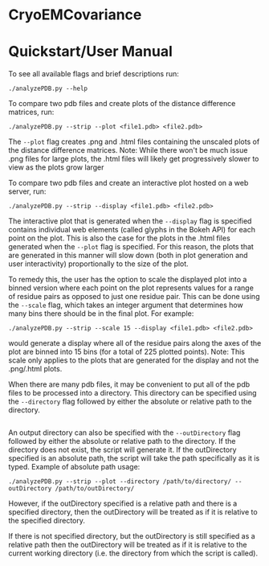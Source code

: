 # CryoEMCovariance

Quickstart/User Manual
======================

To see all available flags and brief descriptions run:

```
./analyzePDB.py --help
```

To compare two pdb files and create plots of the distance difference matrices, 
run:

```
./analyzePDB.py --strip --plot <file1.pdb> <file2.pdb>
```
The ``--plot`` flag creates .png and .html files containing the unscaled
plots of the distance difference matrices.
Note: While there won't be much issue .png files for large plots, the
      .html files will likely get progressively slower to view as the plots grow
      larger

To compare two pdb files and create an interactive plot hosted on a web server,
run:

```
./analyzePDB.py --strip --display <file1.pdb> <file2.pdb>
```

The interactive plot that is generated when the ``--display`` flag is
specified contains individual web elements (called glyphs in the Bokeh API)
for each point on the plot. This is also the case for the plots in the
.html files generated when the ``--plot`` flag is specified. For this reason,
the plots that are generated in this manner will slow down (both in
plot generation and user interactivity) proportionally to the size of the plot.

To remedy this, the user has the option to scale the displayed plot into a
binned version where each point on the plot represents values for a range of 
residue pairs as opposed to just one residue pair. This can be done using the
``--scale`` flag, which takes an integer argument that determines how many
bins there should be in the final plot. For example:

```
./analyzePDB.py --strip --scale 15 --display <file1.pdb> <file2.pdb>
```
would generate a display where all of the residue pairs along the
axes of the plot are binned into 15 bins (for a total of 225 plotted points).
Note: This scale only applies to the plots that are generated for the
display and not the .png/.html plots.

When there are many pdb files, it may be convenient to put all of the pdb
files to be processed into a directory. This directory can be specified using
the ``--directory`` flag followed by either the absolute or relative path to
the directory.

```./analyzePDB.py --strip --plot --directory /path/to/directory/
```

An output directory can also be specified with the ``--outDirectory`` flag
followed by either the absolute or relative path to the directory. If the 
directory does not exist, the script will generate it. If the outDirectory 
specified is an absolute path, the script will take the
path specifically as it is typed. Example of absolute path usage:

```
./analyzePDB.py --strip --plot --directory /path/to/directory/ --outDirectory /path/to/outDirectory/
```

However, if the outDirectory specified is a relative path and there is a
specified directory, then the outDirectory will be treated as if it is
relative to the specified directory. 

If there is not specified directory, but the outDirectory is still specified 
as a relative path then the outDirectory will be treated as if it is relative
to the current working directory (i.e. the directory from which the script
is called).

